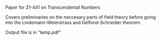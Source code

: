 Paper for 21-441 on Transcendental Numbers

Covers preliminaries on the neccesary parts of field theory before going into the Lindemann-Weierstrass and Gelfond-Schneider theorem.

Output file is in "temp.pdf"

